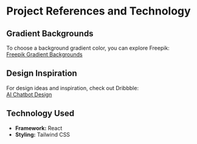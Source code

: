# Project References and Technology

## Gradient Backgrounds
To choose a background gradient color, you can explore Freepik:  
[Freepik Gradient Backgrounds](https://www.freepik.com/free-photos-vectors/gradient-background)

## Design Inspiration
For design ideas and inspiration, check out Dribbble:  
[AI Chatbot Design](https://dribbble.com/shots/25511608-AI-Chatbot)

## Technology Used
- **Framework:** React  
- **Styling:** Tailwind CSS
